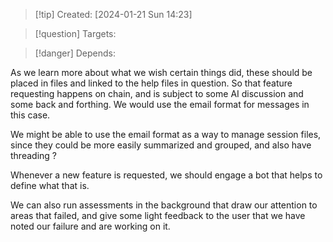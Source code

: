 
>[!tip] Created: [2024-01-21 Sun 14:23]

>[!question] Targets: 

>[!danger] Depends: 

As we learn more about what we wish certain things did, these should be placed in files and linked to the help files in question.  So that feature requesting happens on chain, and is subject to some AI discussion and some back and forthing.  We would use the email format for messages in this case.

We might be able to use the email format as a way to manage session files, since they could be more easily summarized and grouped, and also have threading ?

Whenever a new feature is requested, we should engage a bot that helps to define what that is.

We can also run assessments in the background that draw our attention to areas that failed, and give some light feedback to the user that we have noted our failure and are working on it.